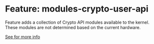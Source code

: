 # Feature: modules-crypto-user-api

Feature adds a collection of Crypto API modules available to the kernel.
These modules are not determined based on the current hardware.

[See for more info](https://github.com/torvalds/linux/blob/master/Documentation/crypto/userspace-if.rst)

